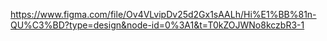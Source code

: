 https://www.figma.com/file/Ov4VLvipDv25d2Gx1sAALh/Hi%E1%BB%81n-QU%C3%BD?type=design&node-id=0%3A1&t=T0kZOJWNo8kczbR3-1
